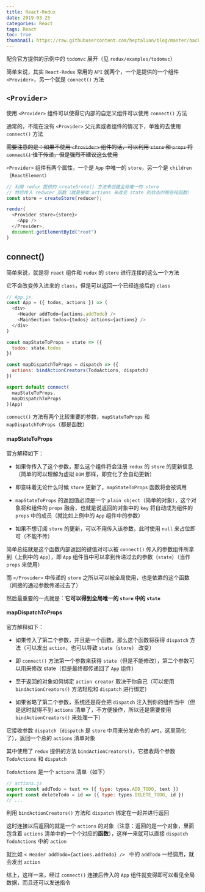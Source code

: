 ```yaml
---
title: React-Redux
date: 2019-03-25
categories: React
tags: React
toc: true
thumbnail: https://raw.githubusercontent.com/heptaluan/blog/master/backups/cdn/cover/08.jpg
---
```


配合官方提供的示例中的 `todomvc` 展开（见 `redux/examples/todomvc`）

简单来说，其实 `React-Redux` 常用的 `API` 就两个，一个是提供的一个组件 `<Provider>`，另一个就是 `connect()` 方法

<!--more-->

## `<Provider>`

使用 `<Provider>` 组件可以使得它内部的自定义组件可以使用 `connect()` 方法

通常的，不能在没有 `<Provider>` 父元素或者组件的情况下，单独的去使用 `connect()` 方法

~~需要注意的是：如果不使用 `<Provider>` 组件的话，可以利用 `store` 和 `props` 将 `connect()` 往下传递，但是强烈不建议这么使用~~

`<Provider>` 组件有两个属性，一个是 `App` 中唯一的 `store`，另一个是 `children`（`ReactElement）`


```js
// 利用 redux 提供的 createSrote() 方法来创建全局唯一的 store
// 然后传入 reducer 函数（就是接收 actions 来改变 state 的状态的那些纯函数）
const store = createStore(reducer);

render(
  <Provider store={store}>
    <App />
  </Provider>,
  document.getElementById("root")
)
```



## connect()

简单来说，就是将 `react` 组件和 `redux` 的 `store` 进行连接的这么一个方法

它不会改变传入进来的 `class`，但是可以返回一个已经连接后的 `class`

```js
// App.js
const App = ({ todos, actions }) => (
  <div>
    <Header addTodo={actions.addTodo} />
    <MainSection todos={todos} actions={actions} />
  </div>
)

const mapStateToProps = state => ({
  todos: state.todos
})

const mapDispatchToProps = dispatch => ({
  actions: bindActionCreators(TodoActions, dispatch)
})

export default connect(
  mapStateToProps,
  mapDispatchToProps
)(App)
```

`connect()` 方法有两个比较重要的参数，`mapStateToProps` 和 `mapDispatchToProps`（都是函数）

#### mapStateToProps


官方解释如下：

* 如果你传入了这个参数，那么这个组件将会注册 `redux` 的 `store` 的更新信息（简单的可以理解为虚拟 `DOM` 那样，即变化了会自动更新）

* 即意味着无论什么时候 `store` 更新了，`mapStateToProps` 函数将会被调用

* `mapStateToProps` 的返回值必须是一个 `plain object`（简单的对象），这个对象将和组件的 `props` 融合，也就是说返回的对象中的 `key` 将自动成为组件的 `props` 中的成员（就比如上例中的 `App` 组件中的参数）

* 如果不想订阅 `store` 的更新，可以不用传入该参数，此时使用 `null` 来占位即可（不能不传）

简单总结就是这个函数内部返回的键值对可以被 `connect()` 传入的参数组件所拿到（上例中的 `App`），即 `App` 组件当中可以拿到传递过去的参数（`state`）（当作 `props` 来使用）

而 `</Provider>` 中传递的 `store` 之所以可以被全局使用，也是依靠的这个函数（间接的通过参数传递过去了）

然后最重要的一点就是：**它可以得到全局唯一的 `store` 中的 `state`**




#### mapDispatchToProps

官方解释如下：

* 如果传入了第二个参数，并且是一个函数，那么这个函数将获得 `dispatch` 方法（可以发出 `action`，也可以导致 `state`（`store`） 改变）

* 即 `connect()` 方法第一个参数来获得 `state`（但是不能修改），第二个参数可以用来修改 state（但是最终都传递回了 `App` 组件）

* 至于返回的对象如何绑定 `action creator` 取决于你自己（可以使用 `bindActionCreators()` 方法轻松和 `dispatch` 进行绑定）

* 如果省略了第二个参数，系统还是将会把 `dispatch` 注入到你的组件当中（但是这时就得不到 `actions` 清单了，不方便操作，所以还是需要使用 `bindActionCreators()` 来处理一下）

它接收参数 `dispatch`（`dispatch` 是 `store` 中用来分发命令的 `API`，这里简化了），返回一个总的 `actions` 清单对象

其中使用了 `redux` 提供的方法 `bindActionCreators()`，它接收两个参数 `TodoActions` 和 `dispatch`

`TodoActions` 是一个 `actions` 清单（如下）

```js
// actions.js
export const addTodo = text => ({ type: types.ADD_TODO, text })
export const deleteTodo = id => ({ type: types.DELETE_TODO, id })
// ...
```

利用 `bindActionCreators()` 方法和 `dispatch` 绑定在一起并进行返回

这时连接以后返回的就是一个 `actions` 的对象（注意：返回的是一个对象，里面包含着 `actions` 清单中的一个个对应的**函数**），这样一来就可以直接 `dispatch` `TodoActions` 中的 `action`

就比如 `< Header addTodo={actions.addTodo} /> ` 中的 `addTodo` 一经调用，就会发出 `action`

综上，这样一来，经过 `connect()` 连接后传入的 `App` 组件就变得即可以看见全局数据，而且还可以发送指令


